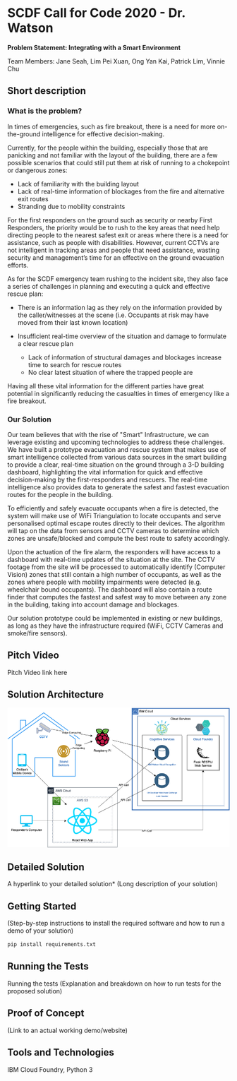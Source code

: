 # SCDF Call for Code 2020 - Dr. Watson
**Problem Statement: Integrating with a Smart Environment**

Team Members: Jane Seah, Lim Pei Xuan, Ong Yan Kai, Patrick Lim, Vinnie Chu

## Short description
### What is the problem?

In times of emergencies, such as fire breakout, there is a need for more on-the-ground intelligence for effective decision-making. 

Currently, for the people within the building, especially those that are panicking and not familiar with the layout of the building, there are a few possible scenarios that could still put them at risk of running to a chokepoint or dangerous zones:

* Lack of familiarity with the building layout
* Lack of real-time information of blockages from the fire and alternative exit routes
* Stranding due to mobility constraints

For the first responders on the ground such as security or nearby First Responders, the priority would be to rush to the key areas that need help directing people to the nearest safest exit or areas where there is a need for assistance, such as people with disabilities. However, current CCTVs are not intelligent in tracking areas and people that need assistance, wasting security and management’s time for an effective on the ground evacuation efforts. 

As for the SCDF emergency team rushing to the incident site, they also face a series of challenges in planning and executing a quick and effective rescue plan:

* There is an information lag as they rely on the information provided by the caller/witnesses at the scene (i.e. Occupants at risk may have moved from their last known location)

* Insufficient real-time overview of the situation and damage to formulate a clear rescue plan
	* Lack of information of structural damages and blockages increase time to search for rescue routes 
	* No clear latest situation of where the trapped people are 

Having all these vital information for the different parties have great potential in significantly reducing the casualties in times of emergency like a fire breakout. 

### Our Solution
Our team believes that with the rise of "Smart" Infrastructure, we can leverage existing and upcoming technologies to address these challenges. We have built a prototype evacuation and rescue system that makes use of smart intelligence collected from various data sources in the smart building to provide a clear, real-time situation on the ground through a 3-D building dashboard, highlighting the vital information for quick and effective decision-making by the first-responders and rescuers. The real-time intelligence also provides data to generate the safest and fastest evacuation routes for the people in the building. 

To efficiently and safely evacuate occupants when a fire is detected, the system will make use of WiFi Triangulation to locate occupants and serve personalised optimal escape routes directly to their devices. The algorithm will tap on the data from sensors and CCTV cameras to determine which zones are unsafe/blocked and compute the best route to safety accordingly.

Upon the actuation of the fire alarm, the responders will have access to a dashboard with real-time updates of the situation at the site. The CCTV footage from the site will be processed to automatically identify (Computer Vision) zones that still contain a high number of occupants, as well as the zones where people with mobility impairments were detected (e.g. wheelchair bound occupants). The dashboard will also contain a route finder that computes the fastest and safest way to move between any zone in the building, taking into account damage and blockages.

Our solution prototype could be implemented in existing or new buildings, as long as they have the infrastructure required (WiFi, CCTV Cameras and smoke/fire sensors).

## Pitch Video
Pitch Video link here

## Solution Architecture
![](sol-arch.png)

## Detailed Solution
A hyperlink to your detailed solution* (Long description of your solution)

## Getting Started
(Step-by-step instructions to install the required software and how
to run a demo of your solution)

```sh
pip install requirements.txt
```

## Running the Tests
Running the tests (Explanation and breakdown on how to run tests for the proposed
solution)

## Proof of Concept
(Link to an actual working demo/website)

## Tools and Technologies
IBM Cloud Foundry, Python 3
